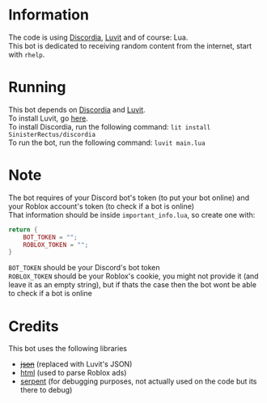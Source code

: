 # Information
The code is using [Discordia](https://github.com/SinisterRectus/Discordia/), [Luvit](https://luvit.io/) and of course: Lua.<br/>
This bot is dedicated to receiving random content from the internet, start with `rhelp`.

# Running
This bot depends on [Discordia](https://github.com/SinisterRectus/Discordia/) and [Luvit](https://luvit.io/).<br/>
To install Luvit, go [here](https://luvit.io/install.html).<br/>
To install Discordia, run the following command: `lit install SinisterRectus/discordia`<br/>
To run the bot, run the following command: `luvit main.lua`

# Note
The bot requires of your Discord bot's token (to put your bot online) and your Roblox account's token (to check if a bot is online)<br/>
That information should be inside `important_info.lua`, so create one with:<br/>
```lua
return {
	BOT_TOKEN = "";
	ROBLOX_TOKEN = "";
}
```
`BOT_TOKEN` should be your Discord's bot token<br/>
`ROBLOX_TOKEN` should be your Roblox's cookie, you might not provide it (and leave it as an empty string), but if thats the case then the bot wont be able to check if a bot is online<br/>

# Credits
This bot uses the following libraries
- ~~[json](https://github.com/rxi/json.lua)~~ (replaced with Luvit's JSON)
- [html](https://github.com/thenumbernine/htmlparser-lua/blob/master/htmlparser.lua) (used to parse Roblox ads)
- [serpent](https://github.com/pkulchenko/serpent) (for debugging purposes, not actually used on the code but its there to debug)
